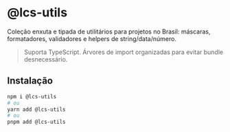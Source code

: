 # @lcs-utils

Coleção enxuta e tipada de utilitários para projetos no Brasil: máscaras, formatadores, validadores e helpers de string/data/número.

> Suporta TypeScript. Árvores de import organizadas para evitar bundle desnecessário.

## Instalação

```bash
npm i @lcs-utils
# ou
yarn add @lcs-utils
# ou
pnpm add @lcs-utils
